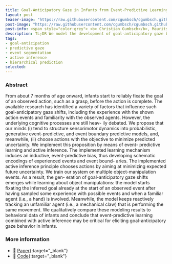 ```yaml
---
title: Goal‐Anticipatory Gaze in Infants from Event‐Predictive Learning and Inference
layout: post
teaser-image: "https://raw.githubusercontent.com/cgumbsch/cgumbsch.github.io/master/assets/images/capri_gaze.png"
post-image: "https://raw.githubusercontent.com/cgumbsch/cgumbsch.github.io/master/assets/images/capri_gaze.png"
post-info: <span style="color:grey"> <b> Christian Gumbsch</b>, Maurits Adam, Birgit Elsner, & Martin V. Butz  </span> <br>  <span style="color:grey"> <i> Cognitive Science</i>, 2021 </span> <br> <a href="https://onlinelibrary.wiley.com/doi/pdfdirect/10.1111/cogs.13016" target="_blank" class="has-text-blue">Paper</i></a>, <a href="https://github.com/CognitiveModeling/CAPRI" target="_blank" class="has-text-blue">Code</i></a>
description: TL;DR We model the development of goal-anticipatory gaze behavior in infants by applying active inference to a world model composed of event schemata.
tags:
- goal-anticipation
- predictive gaze
- event segmentation
- active inference
- hierarchical prediction
selected:
---
```


### Abstract

From about 7 months of age onward, infants start to reliably fixate the goal of an observed action, such as a grasp, before the action is complete. The available research has identified a variety of factors that influence such goal-anticipatory gaze shifts, including the experience with the shown action events and familiarity with the observed agents. However, the underlying cognitive processes are still heav- ily debated. We propose that our minds (i) tend to structure sensorimotor dynamics into probabilistic, generative event-predictive, and event boundary predictive models, and, meanwhile, (ii) choose actions with the objective to minimize predicted uncertainty. We implement this proposition by means of event- predictive learning and active inference. The implemented learning mechanism induces an inductive, event-predictive bias, thus developing schematic encodings of experienced events and event bound- aries. The implemented active inference principle chooses actions by aiming at minimizing expected future uncertainty. We train our system on multiple object-manipulation events. As a result, the gen- eration of goal-anticipatory gaze shifts emerges while learning about object manipulations: the model starts fixating the inferred goal already at the start of an observed event after having sampled some experience with possible events and when a familiar agent (i.e., a hand) is involved. Meanwhile, the model keeps reactively tracking an unfamiliar agent (i.e., a mechanical claw) that is performing the same movement. We qualitatively compare these modeling results to behavioral data of infants and conclude that event-predictive learning combined with active inference may be critical for eliciting goal-anticipatory gaze behavior in infants.

### More information
- :scroll: [Paper](https://onlinelibrary.wiley.com/doi/pdfdirect/10.1111/cogs.13016){:target="_blank"}
- :snake: [Code](https://github.com/CognitiveModeling/CAPRI){:target="_blank"}
